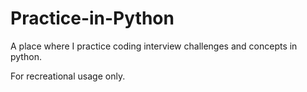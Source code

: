 # Practice-in-Python


A place where I practice coding interview challenges and concepts in python.

For recreational usage only.